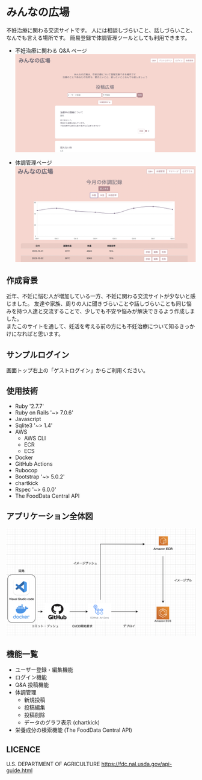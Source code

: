 # みんなの広場

不妊治療に関わる交流サイトです。
人には相談しづらいこと、話しづらいこと、なんでも言える場所です。
簡易登録で体調管理ツールとしても利用できます。
<br>

- 不妊治療に関わる Q&A ページ
  ![top-page](./images/top-page.png)

- 体調管理ページ
  ![records-top](./images/records-top.png)

## 作成背景

近年、不妊に悩む人が増加している一方、不妊に関わる交流サイトが少ないと感じました。
友達や家族、周りの人に聞きづらいことや話しづらいことも同じ悩みを持つ人達と交流することで、少しでも不安や悩みが解決できるよう作成しました。  
またこのサイトを通して、妊活を考える前の方にも不妊治療について知るきっかけになればと思います。

## サンプルログイン

画面トップ右上の「ゲストログイン」からご利用ください。

## 使用技術

- Ruby '2.7.7'
- Ruby on Rails '~> 7.0.6'
- Javascript
- Sqlite3 '~> 1.4'
- AWS
  - AWS CLI
  - ECR
  - ECS
- Docker
- GitHub Actions
- Rubocop
- Bootstrap '~> 5.0.2'
- chartkick
- Rspec '~> 6.0.0'
- The FoodData Central API

## アプリケーション全体図

![overall-image](./images/overall-view.png)

## 機能一覧

- ユーザー登録・編集機能
- ログイン機能
- Q&A 投稿機能
- 体調管理
  - 新規投稿
  - 投稿編集
  - 投稿削除
  - データのグラフ表示 (chartkick)
- 栄養成分の検索機能 (The FoodData Central API)

## LICENCE

U.S. DEPARTMENT OF AGRICULTURE
https://fdc.nal.usda.gov/api-guide.html
